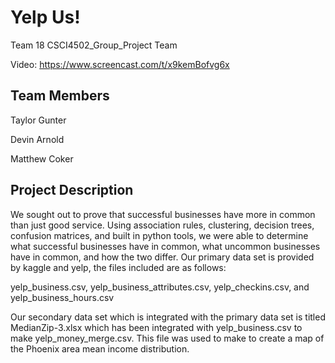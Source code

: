 # Yelp Us! 

Team 18 CSCI4502_Group_Project Team 

Video: https://www.screencast.com/t/x9kemBofvg6x

## Team Members

Taylor Gunter

Devin Arnold

Matthew Coker

## Project Description
We sought out to prove that successful businesses have more in common than just good service. Using association rules, clustering, decision trees, confusion matrices, and built in python tools, we were able to determine what successful businesses have in common, what uncommon businesses have in common, and how the two differ. Our primary data set is provided by kaggle and yelp, the files included are as follows:

yelp_business.csv,
yelp_business_attributes.csv, yelp_checkins.csv, and
yelp_business_hours.csv

Our secondary data set which is integrated with the primary data set is titled MedianZip-3.xlsx which has been integrated with yelp_business.csv to make yelp_money_merge.csv. This file was used to make to create a map of the Phoenix area mean income distribution.